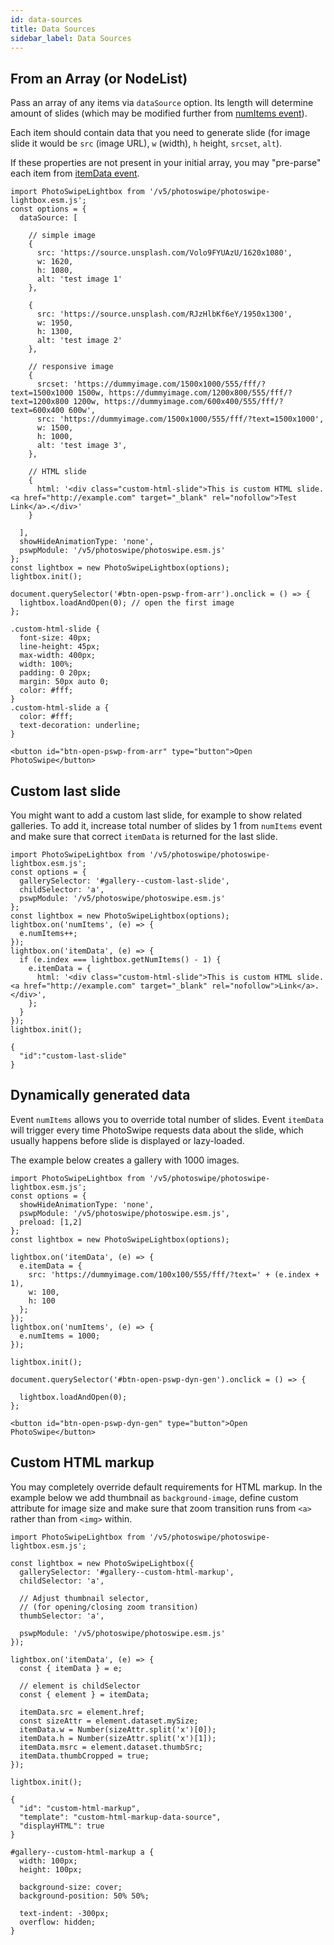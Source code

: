 ```yaml
---
id: data-sources
title: Data Sources
sidebar_label: Data Sources
---
```


## From an Array (or NodeList)

Pass an array of any items via `dataSource` option. Its length will determine amount of slides (which may be modified further from [numItems event](#dynamically-generated-data)).

Each item should contain data that you need to generate slide (for image slide it would be `src` (image URL), `w` (width), `h` height, `srcset`, `alt`).

If these properties are not present in your initial array, you may "pre-parse" each item from  [itemData event](#dynamically-generated-data).

<!-- PhotoSwipe example block START -->
<div class="pswp-example">

```pswp_example js
import PhotoSwipeLightbox from '/v5/photoswipe/photoswipe-lightbox.esm.js';
const options = {
  dataSource: [

    // simple image
    {
      src: 'https://source.unsplash.com/Volo9FYUAzU/1620x1080',
      w: 1620,
      h: 1080,
      alt: 'test image 1'
    },

    {
      src: 'https://source.unsplash.com/RJzHlbKf6eY/1950x1300',
      w: 1950,
      h: 1300,
      alt: 'test image 2'
    },

    // responsive image
    {
      srcset: 'https://dummyimage.com/1500x1000/555/fff/?text=1500x1000 1500w, https://dummyimage.com/1200x800/555/fff/?text=1200x800 1200w, https://dummyimage.com/600x400/555/fff/?text=600x400 600w',
      src: 'https://dummyimage.com/1500x1000/555/fff/?text=1500x1000',
      w: 1500,
      h: 1000,
      alt: 'test image 3',
    },

    // HTML slide
    {
      html: '<div class="custom-html-slide">This is custom HTML slide. <a href="http://example.com" target="_blank" rel="nofollow">Test Link</a>.</div>'
    }

  ],
  showHideAnimationType: 'none',
  pswpModule: '/v5/photoswipe/photoswipe.esm.js'
};
const lightbox = new PhotoSwipeLightbox(options);
lightbox.init();

document.querySelector('#btn-open-pswp-from-arr').onclick = () => {
  lightbox.loadAndOpen(0); // open the first image
};
```

```pswp_example css
.custom-html-slide {
  font-size: 40px;
  line-height: 45px;
  max-width: 400px;
  width: 100%;
  padding: 0 20px;
  margin: 50px auto 0;
  color: #fff;
}
.custom-html-slide a {
  color: #fff;
  text-decoration: underline;
}
```

```pswp_example html
<button id="btn-open-pswp-from-arr" type="button">Open PhotoSwipe</button>
```

</div> 
<!-- PhotoSwipe example block END -->







## Custom last slide

You might want to add a custom last slide, for example to show related galleries. To add it, increase total number of slides by 1 from `numItems` event and make sure that correct `itemData` is returned for the last slide.

<!-- PhotoSwipe example block START -->
<div class="pswp-example">

```pswp_example js
import PhotoSwipeLightbox from '/v5/photoswipe/photoswipe-lightbox.esm.js';
const options = {
  gallerySelector: '#gallery--custom-last-slide',
  childSelector: 'a',
  pswpModule: '/v5/photoswipe/photoswipe.esm.js'
};
const lightbox = new PhotoSwipeLightbox(options);
lightbox.on('numItems', (e) => {
  e.numItems++;
});
lightbox.on('itemData', (e) => {
  if (e.index === lightbox.getNumItems() - 1) {
    e.itemData = {
      html: '<div class="custom-html-slide">This is custom HTML slide. <a href="http://example.com" target="_blank" rel="nofollow">Link</a>.</div>',
    };
  }
});
lightbox.init();
```

```pswp_example gallery
{
  "id":"custom-last-slide"
}
```

</div> 
<!-- PhotoSwipe example block END -->

## Dynamically generated data

Event `numItems` allows you to override total number of slides. Event `itemData` will trigger every time PhotoSwipe requests data about the slide, which usually happens before slide is displayed or lazy-loaded.

The example below creates a gallery with 1000 images.

<!-- PhotoSwipe example block START -->
<div class="pswp-example">

```pswp_example js
import PhotoSwipeLightbox from '/v5/photoswipe/photoswipe-lightbox.esm.js';
const options = {
  showHideAnimationType: 'none',
  pswpModule: '/v5/photoswipe/photoswipe.esm.js',
  preload: [1,2]
};
const lightbox = new PhotoSwipeLightbox(options);

lightbox.on('itemData', (e) => {
  e.itemData = {
    src: 'https://dummyimage.com/100x100/555/fff/?text=' + (e.index + 1),
    w: 100,
    h: 100
  };
});
lightbox.on('numItems', (e) => {
  e.numItems = 1000;
});

lightbox.init();

document.querySelector('#btn-open-pswp-dyn-gen').onclick = () => {
  
  lightbox.loadAndOpen(0);
};
```

```pswp_example html
<button id="btn-open-pswp-dyn-gen" type="button">Open PhotoSwipe</button>
```

</div> 
<!-- PhotoSwipe example block END -->


## Custom HTML markup

You may completely override default requirements for HTML markup. In the example below we add thumbnail as `background-image`, define custom attribute for image size and make sure that zoom transition runs from `<a>` rather than from `<img>` within.

<!-- PhotoSwipe example block START -->
<div class="pswp-example">

```pswp_example js
import PhotoSwipeLightbox from '/v5/photoswipe/photoswipe-lightbox.esm.js';

const lightbox = new PhotoSwipeLightbox({
  gallerySelector: '#gallery--custom-html-markup',
  childSelector: 'a',

  // Adjust thumbnail selector,
  // (for opening/closing zoom transition)
  thumbSelector: 'a',

  pswpModule: '/v5/photoswipe/photoswipe.esm.js'
});

lightbox.on('itemData', (e) => {
  const { itemData } = e;

  // element is childSelector
  const { element } = itemData; 

  itemData.src = element.href;
  const sizeAttr = element.dataset.mySize;
  itemData.w = Number(sizeAttr.split('x')[0]);
  itemData.h = Number(sizeAttr.split('x')[1]);
  itemData.msrc = element.dataset.thumbSrc;
  itemData.thumbCropped = true;
});

lightbox.init();
```



```pswp_example gallery
{ 
  "id": "custom-html-markup",
  "template": "custom-html-markup-data-source",
  "displayHTML": true
}
```

```pswp_example css
#gallery--custom-html-markup a {
  width: 100px;
  height: 100px;

  background-size: cover;
  background-position: 50% 50%;

  text-indent: -300px;
  overflow: hidden;
}
```

</div> 
<!-- PhotoSwipe example block END -->

